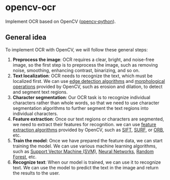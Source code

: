 # opencv-ocr

Implement OCR based on OpenCV ([opencv-python](https://pypi.org/project/opencv-python)).

## General idea

To implement OCR with OpenCV, we will follow these general steps:

1. **Preprocess the image**: OCR requires a clear, bright, and noise-free image, so the first step is to preprocess the image, such as removing noise, smoothing, enhancing contrast, binarizing, and so on.
2. **Text localization**: OCR needs to recognize the text, which must be localized first. We can use [edge detection algorithms](https://docs.opencv.org/3.4/da/d22/tutorial_py_canny.html) and [morphological operations](https://docs.opencv.org/4.x/d9/d61/tutorial_py_morphological_ops.html) provided by OpenCV, such as erosion and dilation, to detect and segment text regions.
3. **Character segmentation**: Our OCR task is to recognize individual characters rather than whole words, so that we need to use character segmentation algorithms to further segment the text regions into individual characters.
4. **Feature extraction**: Once our text regions or characters are segmented, we need to extract their features for recognition. we can use [feature extraction algorithms](https://docs.opencv.org/3.4/db/d27/tutorial_py_table_of_contents_feature2d.html) provided by OpenCV, such as [SIFT](https://docs.opencv.org/3.4/da/df5/tutorial_py_sift_intro.html), [SURF](https://docs.opencv.org/3.4/df/dd2/tutorial_py_surf_intro.html), or [ORB](https://docs.opencv.org/3.4/d1/d89/tutorial_py_orb.html), etc.
5. **Train the model**: Once we have prepared the feature data, we can start training the model. We can use various machine learning algorithms, such as [Support Vector Machine (SVM)](https://docs.opencv.org/3.4/d1/d73/tutorial_introduction_to_svm.html), [Neural Networks](https://docs.opencv.org/4.x/d2/d58/tutorial_table_of_content_dnn.html), [Random Forest](https://docs.opencv.org/3.4/d0/d65/classcv_1_1ml_1_1RTrees.html), etc.
6. **Recognize text**: When our model is trained, we can use it to recognize text. We can use the model to predict the text in the image and return the results to the user.
